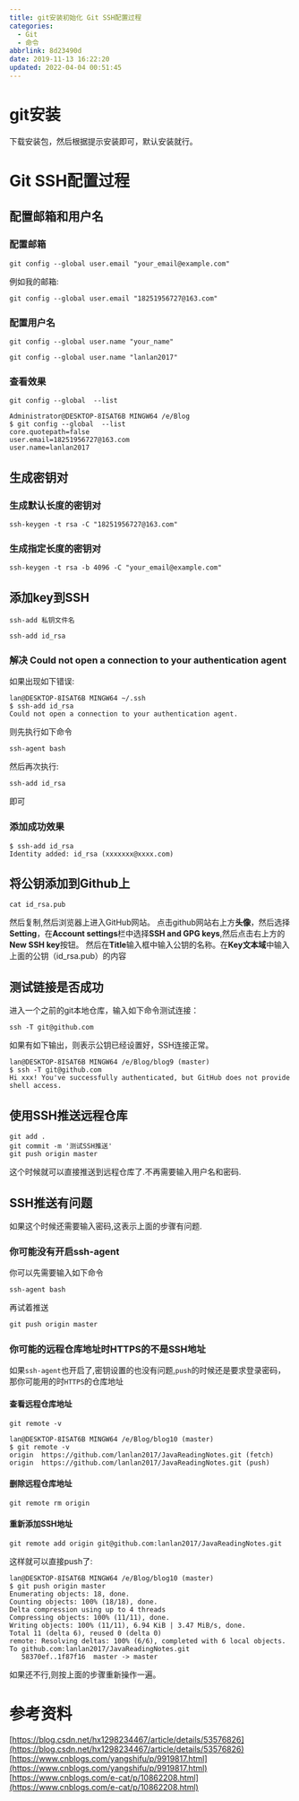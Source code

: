 ```yaml
---
title: git安装初始化 Git SSH配置过程
categories: 
  - Git
  - 命令
abbrlink: 8d23490d
date: 2019-11-13 16:22:20
updated: 2022-04-04 00:51:45
---
```

# git安装
下载安装包，然后根据提示安装即可，默认安装就行。

# Git SSH配置过程
## 配置邮箱和用户名
### 配置邮箱
```shell
git config --global user.email "your_email@example.com"
```
例如我的邮箱:
```shell
git config --global user.email "18251956727@163.com"
```
### 配置用户名
```shell
git config --global user.name "your_name"
```
```shell
git config --global user.name "lanlan2017"
```
### 查看效果
```shell
git config --global  --list
```
```shell
Administrator@DESKTOP-8ISAT6B MINGW64 /e/Blog
$ git config --global  --list
core.quotepath=false
user.email=18251956727@163.com
user.name=lanlan2017
```
## 生成密钥对
### 生成默认长度的密钥对
```shell
ssh-keygen -t rsa -C "18251956727@163.com"
```
### 生成指定长度的密钥对
```shell
ssh-keygen -t rsa -b 4096 -C "your_email@example.com"
```
## 添加key到SSH 
```shell
ssh-add 私钥文件名
```
```shell
ssh-add id_rsa
```
### 解决 Could not open a connection to your authentication agent
如果出现如下错误:
```shell
lan@DESKTOP-8ISAT6B MINGW64 ~/.ssh
$ ssh-add id_rsa
Could not open a connection to your authentication agent.
```
则先执行如下命令
```shell
ssh-agent bash
```
然后再次执行:
```shell
ssh-add id_rsa
```
即可
### 添加成功效果
```shell
$ ssh-add id_rsa
Identity added: id_rsa (xxxxxxx@xxxx.com)
```
## 将公钥添加到Github上
```shell
cat id_rsa.pub
```
然后复制,然后浏览器上进入GitHub网站。
点击github网站右上方**头像**，然后选择**Setting**，在**Account settings**栏中选择**SSH and GPG keys**,然后点击右上方的**New SSH key**按钮。
然后在**Title**输入框中输入公钥的名称。在**Key文本域**中输入上面的公钥（id_rsa.pub）的内容
## 测试链接是否成功
进入一个之前的git本地仓库，输入如下命令测试连接：
```shell
ssh -T git@github.com
```
如果有如下输出，则表示公钥已经设置好，SSH连接正常。
```shell
lan@DESKTOP-8ISAT6B MINGW64 /e/Blog/blog9 (master)
$ ssh -T git@github.com
Hi xxx! You've successfully authenticated, but GitHub does not provide shell access.
```
## 使用SSH推送远程仓库
```shell
git add .
git commit -m '测试SSH推送'
git push origin master
```
这个时候就可以直接推送到远程仓库了.不再需要输入用户名和密码.
## SSH推送有问题
如果这个时候还需要输入密码,这表示上面的步骤有问题.
### 你可能没有开启ssh-agent
你可以先需要输入如下命令
```shell
ssh-agent bash
```
再试着推送
```java
git push origin master
```
### 你可能的远程仓库地址时HTTPS的不是SSH地址
如果`ssh-agent`也开启了,密钥设置的也没有问题,`push`的时候还是要求登录密码，那你可能用的时`HTTPS`的仓库地址
#### 查看远程仓库地址
```shell
git remote -v
```
```shell
lan@DESKTOP-8ISAT6B MINGW64 /e/Blog/blog10 (master)
$ git remote -v
origin  https://github.com/lanlan2017/JavaReadingNotes.git (fetch)
origin  https://github.com/lanlan2017/JavaReadingNotes.git (push)
```
#### 删除远程仓库地址
```shell
git remote rm origin
```
#### 重新添加SSH地址
```shell
git remote add origin git@github.com:lanlan2017/JavaReadingNotes.git
```
这样就可以直接push了:
```shell
lan@DESKTOP-8ISAT6B MINGW64 /e/Blog/blog10 (master)
$ git push origin master
Enumerating objects: 18, done.
Counting objects: 100% (18/18), done.
Delta compression using up to 4 threads
Compressing objects: 100% (11/11), done.
Writing objects: 100% (11/11), 6.94 KiB | 3.47 MiB/s, done.
Total 11 (delta 6), reused 0 (delta 0)
remote: Resolving deltas: 100% (6/6), completed with 6 local objects.
To github.com:lanlan2017/JavaReadingNotes.git
   58370ef..1f87f16  master -> master

```
如果还不行,则按上面的步骤重新操作一遍。

# 参考资料
[https://blog.csdn.net/hx1298234467/article/details/53576826](https://blog.csdn.net/hx1298234467/article/details/53576826)
[https://www.cnblogs.com/yangshifu/p/9919817.html](https://www.cnblogs.com/yangshifu/p/9919817.html)
[https://www.cnblogs.com/e-cat/p/10862208.html](https://www.cnblogs.com/e-cat/p/10862208.html)
